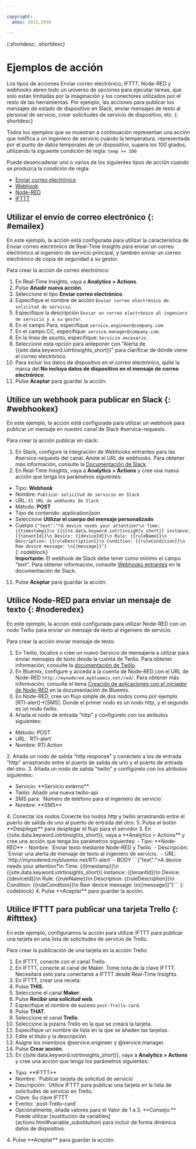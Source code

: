 ```yaml
---

copyright:
  años: 2015,2016

---
```


{:shortdesc: .shortdesc}

# Ejemplos de acción

Los tipos de acciones Enviar correo electrónico, IFTTT, Node-RED y webhooks abren todo un universo de opciones para ejecutar tareas, que solo están limitadas por la imaginación y los conectores utilizados por el resto de las herramientas. Por ejemplo, las acciones para publicar los mensajes de estado de dispositivo en Slack, enviar mensajes de texto al personal de servicio, crear solicitudes de servicio de dispositivo, etc.
{: shortdesc}

Todos los ejemplos que se muestran a continuación representan una acción que notifica a un ingeniero de servicio cuándo la temperatura, representada por el punto de datos temporales de un dispositivo, supera los 100 grados, utilizando la siguiente condición de regla:
`temp >= 100`

Puede desencadenar uno o varios de los siguientes tipos de acción cuando se produzca la condición de regla:  
 - [Enviar correo electrónico](#emailex "Enviar correo electrónico")
 - [Webhook](#webhookex "Webhook")
 - [Node-RED](#noderedex "Node-RED")
 - [IFTTT](#iftttex "IFTTT")

## Utilizar el envío de correo electrónico {: #emailex}
En este ejemplo, la acción está configurada para utilizar la característica de Enviar correo electrónico de Real-Time Insights para enviar un correo electrónico al ingeniero de servicio principal, y también enviar un correo electrónico de copia de seguridad a su gestor.

Para crear la acción de correo electrónico:
1. En Real-Time Insights, vaya a **Analytics > Actions**.
2. Pulse **Añadir nueva acción**.
3. Seleccione el tipo **Enviar correo electrónico**.
4. Especifique el nombre de acción `Enviar correo electrónico de solicitud de servicio`.
5. Especifique la descripción `Enviar un correo electrónico al ingeniero de servicio y a su gestor`.
6. En el campo Para, especifique `service.engineer@company.com`.
7. En el campo CC, especifique: `service.manager@company.com`.
8. En la línea de asunto, especifique: `Servicio necesario.`
9. Seleccione esta opción para anteponer con "Alerta de {{site.data.keyword.iotrtinsights_short}}" para clarificar de dónde viene el correo electrónico.
10. Para incluir los datos de dispositivo en el correo electrónico, quite la marca del **No incluya datos de dispositivo en el mensaje de correo electrónico**.
11. Pulse **Aceptar** para guardar la acción.  




## Utilice un webhook para publicar en Slack {: #webhookex}

En este ejemplo, la acción está configurada para utilizar un webhook para publicar un mensaje en nuestro canal de Slack #service-requests.

Para crear la acción publicar en slack:
1. En Slack, configure la integración de Webhooks entrantes para las #service-requests del canal. Anote el URL de webhooks. Para obtener más información, consulte la [Documentación de Slack](https://api.slack.com/incoming-webhooks).
2. En Real-Time Insights, vaya a **Analytics > Actions** y cree una nueva acción que tenga los parámetros siguientes:
 - Tipo: **Webhook**
 - Nombre: `Publicar solicitud de servicio en Slack`
 - URL: `El URL de webhooks de Slack`
 - Método: **POST**
 - Tipo de contenido: application/json
 - Seleccione **Utilizar el cuerpo del mensaje personalizado**
 - Cuerpo
 ```{"text":"*A device needs your attention*\n Time: {{timestamp}}\n {{site.data.keyword.iotrtinsights_short}} instance: {{tenantId}}\n Device: {{deviceId}}\n Rule: {{ruleName}}\n Description: {{ruleDescription}}\n Condition: {{ruleCondition}}\n Raw device message: \n{{message}}"}```  
 {: codeblock}  
 **Importante:** El webhook de Slack debe tener como mínimo el campo "text". Para obtener información, consulte [Webhooks entrantes](https://api.slack.com/incoming-webhooks, "Documentación de Slack") en la documentación de Slack.
11. Pulse **Aceptar** para guardar la acción.

## Utilice Node-RED para enviar un mensaje de texto {: #noderedex}

En este ejemplo, la acción está configurada para utilizar Node-RED con un nodo Twilio para enviar un mensaje de texto al ingeniero de servicio.

Para crear la acción enviar mensaje de texto:
1. En Twilio, localice o cree un nuevo Servicio de mensajería a utilizar para enviar mensajes de texto desde la cuenta de Twilio. Para obtener información, consulte la [documentación de Twilio](https://www.twilio.com/help).
1. En Bluemix, configure y acceda a la cuenta de Node-RED con el URL de Node-RED `http://mynodered.mybluemix.net/red/`. Para obtener más información, consulte el tema [Creación de aplicaciones con el iniciador de Node-RED](https://www.ng.bluemix.net/docs/starters/Node-RED/nodered.html) en la documentación de Bluemix.
2. En Node-RED, cree un flujo simple de dos nodos como por ejemplo [RTI-alert]->[SMS].
Donde el primer nodo es un nodo http, y el segundo es un nodo twilio.
 1. Añada el nodo de entrada "http" y configúrelo con los atributos siguientes:
  <ul>
  <li>Método: POST</li>
  <li>URL: `RTI-alert`</li>
  <li>Nombre: RTI Action</li>
  </ul>
  2. Añada un nodo de salida "http response" y conéctelo a los de entrada "http" arrastrando entre el puerto de salida de uno y el puerto de entrada del otro.
  3. Añada un nodo de salida "twilio" y configúrelo con los atributos siguientes:
  <ul>
  <li>Servicio: **Servicio externo**</li>
  <li>Twilio: Añadir una nueva twilio-api</li>
  <li>SMS para: `Número de teléfono para el ingeniero de servicio`</li>
  <li>Nombre: **SMS**</li>
  </ul>
  4. Conectar los nodos
  Conecte los nodos http y twilio arrastrando entre el puerto de salida de uno al puerto de entrada del otro.
  5. Pulse el botón **Desplegar** para desplegar el flujo para el servidor
3. En {{site.data.keyword.iotrtinsights_short}}, vaya a **Analytics > Actions** y cree una acción que tenga los parámetros siguientes:
 - Tipo: **Node-RED**
 - Nombre: `Enviar texto mediante Node-RED y Twilio`
 - Descripción: `Enviar una alerta de mensaje de texto al ingeniero de servicio.`
 - URL: `http://mynodered.mybluemix.net/RTI-alert`
 - BODY   
 ```{"text":"*A device needs your attention*\n Time: {{timestamp}}\n {{site.data.keyword.iotrtinsights_short}} instance: {{tenantId}}\n Device: {{deviceId}}\n Rule: {{ruleName}}\n Description: {{ruleDescription}}\n Condition: {{ruleCondition}}\n Raw device message: \n{{message}}"}```  
 {: codeblock}
4. Pulse **Aceptar** para guardar la acción.

## Utilice IFTTT para publicar una tarjeta Trello {: #iftttex}

En este ejemplo, configuramos la acción para utilizar IFTTT para publicar una tarjeta en una lista de solicitudes de servicio de Trello.

Para crear la publicación de una tarjeta en la acción Trello:
1.	En IFTTT, conecte con el canal Trello.
2.	En IFTTT, conecte al canal de Maker. Tome nota de la clave IFTTT. Necesitará esto para conectarse a IFTTT desde Real-Time Insights.
5.	En IFTTT, crear una receta:
 1. Pulse **THIS**.
 2. Seleccione el canal **Maker**.  
 2. Pulse **Recibir una solicitud web**.
 3. Especifique el nombre de suceso `post-Trello-card`.
 4. Pulse **THAT**.
 5. Seleccione el canal **Trello**.
 6. Seleccione la pizarra Trello en la que se creará la tarjeta.
 7. Especifique un nombre de lista en la que se añaden las tarjetas.
 8. Edite el título y la descripción.
 9. Asigne los miembros @service.engineer y @service.manager.
 8. Pulse **Crear acción**.   
3. En {{site.data.keyword.iotrtinsights_short}}, vaya a **Analytics > Actions** y cree una acción que tenga los parámetros siguientes:
<ul>
<li>Tipo: **IFTTT**</li>
<li>Nombre: `Publicar tarjeta de solicitud de servicio`</li>
<li>Descripción: `Utilice IFTTT para publicar una tarjeta en la lista de solicitudes de servicio en Trello.`</li>
<li>Clave: Su clave IFTTT</li>
<li>Evento: `post-Trello-card`</li>
<li>Opcionalmente, añada valores para el Valor de 1 a 3. **Consejo:** Puede utilizar [sustitución de variables](actions.html#variable_substitution) para incluir de forma dinámica datos de dispositivo.</li>
</ul>
4. Pulse **Aceptar** para guardar la acción.
